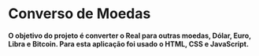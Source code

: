 # Converso de Moedas

<strong>O objetivo do projeto é converter o Real para outras moedas, Dólar, Euro, Libra e Bitcoin. Para esta aplicação foi usado o HTML, CSS e JavaScript.</strong>

